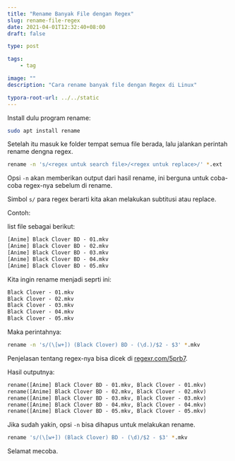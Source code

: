 ```yaml
---
title: "Rename Banyak File dengan Regex"
slug: rename-file-regex
date: 2021-04-01T12:32:40+08:00
draft: false

type: post

tags:
    - tag

image: ""
description: "Cara rename banyak file dengan Regex di Linux"

typora-root-url: ../../static
---
```


Install dulu program rename:

```bash
sudo apt install rename
```

Setelah itu masuk ke folder tempat semua file berada, lalu jalankan 
perintah rename dengna regex.

```bash
rename -n 's/<regex untuk search file>/<regex untuk replace>/' *.ext
```

Opsi `-n` akan memberikan output dari hasil rename, ini berguna
untuk coba-coba regex-nya sebelum di rename.

Simbol `s/` para regex berarti kita akan melakukan subtitusi atau replace.

Contoh:

list file sebagai berikut:

```txt
[Anime] Black Clover BD - 01.mkv
[Anime] Black Clover BD - 02.mkv
[Anime] Black Clover BD - 03.mkv
[Anime] Black Clover BD - 04.mkv
[Anime] Black Clover BD - 05.mkv
```

Kita ingin rename menjadi seprti ini:

```txt
Black Clover - 01.mkv
Black Clover - 02.mkv
Black Clover - 03.mkv
Black Clover - 04.mkv
Black Clover - 05.mkv
```

Maka perintahnya:

```bash
rename -n 's/(\[w+]) (Black Clover) BD - (\d.)/$2 - $3' *.mkv
```

Penjelasan tentang regex-nya bisa dicek di [regexr.com/5prb7](regexr.com/5prb7).

Hasil outputnya:

```txt
rename([Anime] Black Clover BD - 01.mkv, Black Clover - 01.mkv)
rename([Anime] Black Clover BD - 02.mkv, Black Clover - 02.mkv)
rename([Anime] Black Clover BD - 03.mkv, Black Clover - 03.mkv)
rename([Anime] Black Clover BD - 04.mkv, Black Clover - 04.mkv)
rename([Anime] Black Clover BD - 05.mkv, Black Clover - 05.mkv)
```

Jika sudah yakin, opsi `-n` bisa dihapus untuk melakukan rename.

```bash
rename 's/(\[w+]) (Black Clover) BD - (\d)/$2 - $3' *.mkv
```

Selamat mecoba.